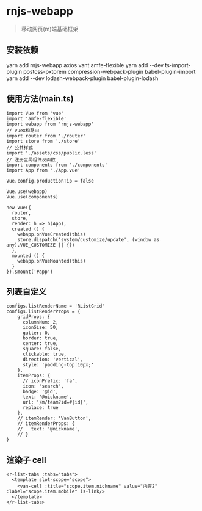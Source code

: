 # rnjs-webapp

> 移动网页(m)端基础框架

## 安装依赖

yarn add rnjs-webapp axios vant amfe-flexible
yarn add --dev ts-import-plugin postcss-pxtorem compression-webpack-plugin babel-plugin-import
yarn add --dev lodash-webpack-plugin babel-plugin-lodash

## 使用方法(main.ts)

```
import Vue from 'vue'
import 'amfe-flexible'
import webapp from 'rnjs-webapp'
// vuex和路由
import router from './router'
import store from './store'
// 公共样式
import './assets/css/public.less'
// 注册全局组件及函数
import components from './components'
import App from './App.vue'

Vue.config.productionTip = false

Vue.use(webapp)
Vue.use(components)

new Vue({
  router,
  store,
  render: h => h(App),
  created () {
    webapp.onVueCreated(this)
    store.dispatch('system/customize/update', (window as any).VUE_CUSTOMIZE || {})
  },
  mounted () {
    webapp.onVueMounted(this)
  }
}).$mount('#app')
```

## 列表自定义

```
configs.listRenderName = 'RListGrid'
configs.listRenderProps = {
    gridProps: {
      columnNum: 2,
      iconSize: 50,
      gutter: 0,
      border: true,
      center: true,
      square: false,
      clickable: true,
      direction: 'vertical',
      style: 'padding-top:10px;'
    },
    itemProps: {
      // iconPrefix: 'fa',
      icon: 'search',
      badge: '@id',
      text: '@nickname',
      url: '/m/team?id=#{id}',
      replace: true
    },
    // itemRender: 'VanButton',
    // itemRenderProps: {
    //   text: '@nickname',
    // }
}
```

## 渲染子 cell

```
<r-list-tabs :tabs="tabs">
  <template slot-scope="scope">
    <van-cell :title="scope.item.nickname" value="内容2" :label="scope.item.mobile" is-link/>
  </template>
</r-list-tabs>
```
